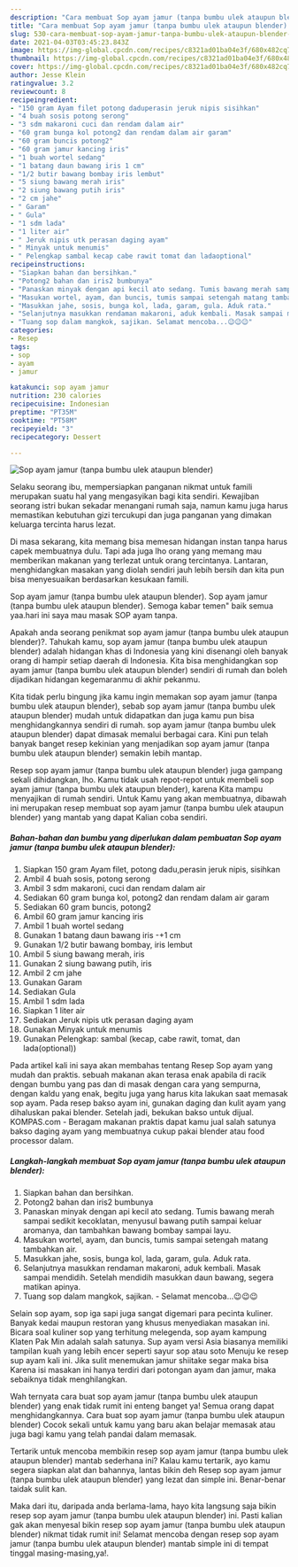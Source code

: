 ```yaml
---
description: "Cara membuat Sop ayam jamur (tanpa bumbu ulek ataupun blender) yang enak Untuk Jualan"
title: "Cara membuat Sop ayam jamur (tanpa bumbu ulek ataupun blender) yang enak Untuk Jualan"
slug: 530-cara-membuat-sop-ayam-jamur-tanpa-bumbu-ulek-ataupun-blender-yang-enak-untuk-jualan
date: 2021-04-03T03:45:23.843Z
image: https://img-global.cpcdn.com/recipes/c8321ad01ba04e3f/680x482cq70/sop-ayam-jamur-tanpa-bumbu-ulek-ataupun-blender-foto-resep-utama.jpg
thumbnail: https://img-global.cpcdn.com/recipes/c8321ad01ba04e3f/680x482cq70/sop-ayam-jamur-tanpa-bumbu-ulek-ataupun-blender-foto-resep-utama.jpg
cover: https://img-global.cpcdn.com/recipes/c8321ad01ba04e3f/680x482cq70/sop-ayam-jamur-tanpa-bumbu-ulek-ataupun-blender-foto-resep-utama.jpg
author: Jesse Klein
ratingvalue: 3.2
reviewcount: 8
recipeingredient:
- "150 gram Ayam filet potong daduperasin jeruk nipis sisihkan"
- "4 buah sosis potong serong"
- "3 sdm makaroni cuci dan rendam dalam air"
- "60 gram bunga kol potong2 dan rendam dalam air garam"
- "60 gram buncis potong2"
- "60 gram jamur kancing iris"
- "1 buah wortel sedang"
- "1 batang daun bawang iris 1 cm"
- "1/2 butir bawang bombay iris lembut"
- "5 siung bawang merah iris"
- "2 siung bawang putih iris"
- "2 cm jahe"
- " Garam"
- " Gula"
- "1 sdm lada"
- "1 liter air"
- " Jeruk nipis utk perasan daging ayam"
- " Minyak untuk menumis"
- " Pelengkap sambal kecap cabe rawit tomat dan ladaoptional"
recipeinstructions:
- "Siapkan bahan dan bersihkan."
- "Potong2 bahan dan iris2 bumbunya"
- "Panaskan minyak dengan api kecil ato sedang. Tumis bawang merah sampai sedikit kecoklatan, menyusul bawang putih sampai keluar aromanya, dan tambahkan bawang bombay sampai layu."
- "Masukan wortel, ayam, dan buncis, tumis sampai setengah matang tambahkan air."
- "Masukkan jahe, sosis, bunga kol, lada, garam, gula. Aduk rata."
- "Selanjutnya masukkan rendaman makaroni, aduk kembali. Masak sampai mendidih. Setelah mendidih masukkan daun bawang, segera matikan apinya."
- "Tuang sop dalam mangkok, sajikan. Selamat mencoba...😉😉😉"
categories:
- Resep
tags:
- sop
- ayam
- jamur

katakunci: sop ayam jamur 
nutrition: 230 calories
recipecuisine: Indonesian
preptime: "PT35M"
cooktime: "PT58M"
recipeyield: "3"
recipecategory: Dessert

---
```



![Sop ayam jamur (tanpa bumbu ulek ataupun blender)](https://img-global.cpcdn.com/recipes/c8321ad01ba04e3f/680x482cq70/sop-ayam-jamur-tanpa-bumbu-ulek-ataupun-blender-foto-resep-utama.jpg)

Selaku seorang ibu, mempersiapkan panganan nikmat untuk famili merupakan suatu hal yang mengasyikan bagi kita sendiri. Kewajiban seorang istri bukan sekadar menangani rumah saja, namun kamu juga harus memastikan kebutuhan gizi tercukupi dan juga panganan yang dimakan keluarga tercinta harus lezat.

Di masa  sekarang, kita memang bisa memesan hidangan instan tanpa harus capek membuatnya dulu. Tapi ada juga lho orang yang memang mau memberikan makanan yang terlezat untuk orang tercintanya. Lantaran, menghidangkan masakan yang diolah sendiri jauh lebih bersih dan kita pun bisa menyesuaikan berdasarkan kesukaan famili. 

Sop ayam jamur (tanpa bumbu ulek ataupun blender). Sop ayam jamur (tanpa bumbu ulek ataupun blender). Semoga kabar temen&#34; baik semua yaa.hari ini saya mau masak SOP ayam tanpa.

Apakah anda seorang penikmat sop ayam jamur (tanpa bumbu ulek ataupun blender)?. Tahukah kamu, sop ayam jamur (tanpa bumbu ulek ataupun blender) adalah hidangan khas di Indonesia yang kini disenangi oleh banyak orang di hampir setiap daerah di Indonesia. Kita bisa menghidangkan sop ayam jamur (tanpa bumbu ulek ataupun blender) sendiri di rumah dan boleh dijadikan hidangan kegemaranmu di akhir pekanmu.

Kita tidak perlu bingung jika kamu ingin memakan sop ayam jamur (tanpa bumbu ulek ataupun blender), sebab sop ayam jamur (tanpa bumbu ulek ataupun blender) mudah untuk didapatkan dan juga kamu pun bisa menghidangkannya sendiri di rumah. sop ayam jamur (tanpa bumbu ulek ataupun blender) dapat dimasak memalui berbagai cara. Kini pun telah banyak banget resep kekinian yang menjadikan sop ayam jamur (tanpa bumbu ulek ataupun blender) semakin lebih mantap.

Resep sop ayam jamur (tanpa bumbu ulek ataupun blender) juga gampang sekali dihidangkan, lho. Kamu tidak usah repot-repot untuk membeli sop ayam jamur (tanpa bumbu ulek ataupun blender), karena Kita mampu menyajikan di rumah sendiri. Untuk Kamu yang akan membuatnya, dibawah ini merupakan resep membuat sop ayam jamur (tanpa bumbu ulek ataupun blender) yang mantab yang dapat Kalian coba sendiri.

<!--inarticleads1-->

##### Bahan-bahan dan bumbu yang diperlukan dalam pembuatan Sop ayam jamur (tanpa bumbu ulek ataupun blender):

1. Siapkan 150 gram Ayam filet, potong dadu,perasin jeruk nipis, sisihkan
1. Ambil 4 buah sosis, potong serong
1. Ambil 3 sdm makaroni, cuci dan rendam dalam air
1. Sediakan 60 gram bunga kol, potong2 dan rendam dalam air garam
1. Sediakan 60 gram buncis, potong2
1. Ambil 60 gram jamur kancing iris
1. Ambil 1 buah wortel sedang
1. Gunakan 1 batang daun bawang iris -+1 cm
1. Gunakan 1/2 butir bawang bombay, iris lembut
1. Ambil 5 siung bawang merah, iris
1. Gunakan 2 siung bawang putih, iris
1. Ambil 2 cm jahe
1. Gunakan  Garam
1. Sediakan  Gula
1. Ambil 1 sdm lada
1. Siapkan 1 liter air
1. Sediakan  Jeruk nipis utk perasan daging ayam
1. Gunakan  Minyak untuk menumis
1. Gunakan  Pelengkap: sambal (kecap, cabe rawit, tomat, dan lada(optional))


Pada artikel kali ini saya akan membahas tentang Resep Sop ayam yang mudah dan praktis. sebuah makanan akan terasa enak apabila di racik dengan bumbu yang pas dan di masak dengan cara yang sempurna, dengan kaldu yang enak, begitu juga yang harus kita lakukan saat memasak sop ayam. Pada resep bakso ayam ini, gunakan daging dan kulit ayam yang dihaluskan pakai blender. Setelah jadi, bekukan bakso untuk dijual. KOMPAS.com - Beragam makanan praktis dapat kamu jual salah satunya bakso daging ayam yang membuatnya cukup pakai blender atau food processor dalam. 

<!--inarticleads2-->

##### Langkah-langkah membuat Sop ayam jamur (tanpa bumbu ulek ataupun blender):

1. Siapkan bahan dan bersihkan.
1. Potong2 bahan dan iris2 bumbunya
1. Panaskan minyak dengan api kecil ato sedang. Tumis bawang merah sampai sedikit kecoklatan, menyusul bawang putih sampai keluar aromanya, dan tambahkan bawang bombay sampai layu.
1. Masukan wortel, ayam, dan buncis, tumis sampai setengah matang tambahkan air.
1. Masukkan jahe, sosis, bunga kol, lada, garam, gula. Aduk rata.
1. Selanjutnya masukkan rendaman makaroni, aduk kembali. Masak sampai mendidih. Setelah mendidih masukkan daun bawang, segera matikan apinya.
1. Tuang sop dalam mangkok, sajikan. - Selamat mencoba...😉😉😉


Selain sop ayam, sop iga sapi juga sangat digemari para pecinta kuliner. Banyak kedai maupun restoran yang khusus menyediakan masakan ini. Bicara soal kuliner sop yang terhitung melegenda, sop ayam kampung Klaten Pak Min adalah salah satunya. Sup ayam versi Asia biasanya memiliki tampilan kuah yang lebih encer seperti sayur sop atau soto Menuju ke resep sup ayam kali ini. Jika sulit menemukan jamur shiitake segar maka bisa Karena isi masakan ini hanya terdiri dari potongan ayam dan jamur, maka sebaiknya tidak menghilangkan. 

Wah ternyata cara buat sop ayam jamur (tanpa bumbu ulek ataupun blender) yang enak tidak rumit ini enteng banget ya! Semua orang dapat menghidangkannya. Cara buat sop ayam jamur (tanpa bumbu ulek ataupun blender) Cocok sekali untuk kamu yang baru akan belajar memasak atau juga bagi kamu yang telah pandai dalam memasak.

Tertarik untuk mencoba membikin resep sop ayam jamur (tanpa bumbu ulek ataupun blender) mantab sederhana ini? Kalau kamu tertarik, ayo kamu segera siapkan alat dan bahannya, lantas bikin deh Resep sop ayam jamur (tanpa bumbu ulek ataupun blender) yang lezat dan simple ini. Benar-benar taidak sulit kan. 

Maka dari itu, daripada anda berlama-lama, hayo kita langsung saja bikin resep sop ayam jamur (tanpa bumbu ulek ataupun blender) ini. Pasti kalian gak akan menyesal bikin resep sop ayam jamur (tanpa bumbu ulek ataupun blender) nikmat tidak rumit ini! Selamat mencoba dengan resep sop ayam jamur (tanpa bumbu ulek ataupun blender) mantab simple ini di tempat tinggal masing-masing,ya!.

